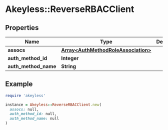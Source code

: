 # Akeyless::ReverseRBACClient

## Properties

| Name | Type | Description | Notes |
| ---- | ---- | ----------- | ----- |
| **assocs** | [**Array&lt;AuthMethodRoleAssociation&gt;**](AuthMethodRoleAssociation.md) |  | [optional] |
| **auth_method_id** | **Integer** |  | [optional] |
| **auth_method_name** | **String** |  | [optional] |

## Example

```ruby
require 'akeyless'

instance = Akeyless::ReverseRBACClient.new(
  assocs: null,
  auth_method_id: null,
  auth_method_name: null
)
```

